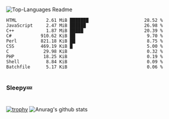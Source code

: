 #

![Top-Languages Readme](https://github.com/MogsFriend/MogsFriend/workflows/Top-Languages%20Readme/badge.svg)

<!--START_SECTION:top_language-->
```text
HTML           2.61 MiB ███████                     28.52 %
JavaScript     2.47 MiB ██████                      26.98 %
C++            1.87 MiB █████                       20.39 %
C#           910.62 KiB ██                           9.70 %
Perl         821.18 KiB ██                           8.75 %
CSS          469.19 KiB █                            5.00 %
C             29.98 KiB                              0.32 %
PHP           18.25 KiB                              0.19 %
Shell          8.84 KiB                              0.09 %
Batchfile      5.17 KiB                              0.06 %
```
<!--END_SECTION:top_language-->

#
### Sleepy💤
#
[![trophy](https://github-profile-trophy.vercel.app/?username=MogsFriend&theme=onedark)](https://github.com/ryo-ma/github-profile-trophy)
![Anurag's github stats](https://github-readme-stats.vercel.app/api?username=MogsFriend&hide=prs,issues,contribs&count_private=true)
<!--
**MogsFriend/MogsFriend** is a ✨ _special_ ✨ repository because its `README.md` (this file) appears on your GitHub profile.

Here are some ideas to get you started:

- 🔭 I’m currently working on ...
- 🌱 I’m currently learning ...
- 👯 I’m looking to collaborate on ...
- 🤔 I’m looking for help with ...
- 💬 Ask me about ...
- 📫 How to reach me: ...
- 😄 Pronouns: ...
- ⚡ Fun fact: ...
-->
